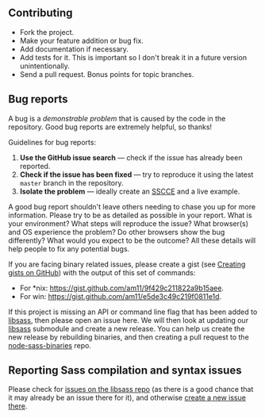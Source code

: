 ## Contributing
 * Fork the project.
 * Make your feature addition or bug fix.
 * Add documentation if necessary. 
 * Add tests for it. This is important so I don't break it in a future version unintentionally.
 * Send a pull request. Bonus points for topic branches.

## Bug reports

A bug is a _demonstrable problem_ that is caused by the code in the repository. Good bug reports are extremely helpful, so thanks!

Guidelines for bug reports:

1. **Use the GitHub issue search** &mdash; check if the issue has already been
 reported.
2. **Check if the issue has been fixed** &mdash; try to reproduce it using the
 latest `master` branch in the repository.
3. **Isolate the problem** &mdash; ideally create an
 [SSCCE](http://www.sscce.org/) and a live example.


A good bug report shouldn't leave others needing to chase you up for more information. Please try to be as detailed as possible in your report. What is your environment? What steps will reproduce the issue? What browser(s) and OS experience the problem? Do other browsers show the bug differently? What would you expect to be the outcome? All these details will help people to fix any potential bugs.

If you are facing binary related issues, please create a gist (see [Creating gists on GitHub](https://help.github.com/articles/creating-gists/)) with the output of this set of commands:

  * For *nix: https://gist.github.com/am11/9f429c211822a9b15aee.
  * For win: https://gist.github.com/am11/e5de3c49c219f0811e1d.

If this project is missing an API or command line flag that has been added to [libsass], then please open an issue here. We will then look at updating our [libsass] submodule and create a new release. You can help us create the new release by rebuilding binaries, and then creating a pull request to the [node-sass-binaries](https://github.com/sass/node-sass-binaries) repo.

## Reporting Sass compilation and syntax issues

Please check for [issues on the libsass repo](https://github.com/hcatlin/libsass/issues) (as there is a good chance that it may already be an issue there for it), and otherwise [create a new issue there](https://github.com/sass/libsass/issues/new).

[libsass]: https://github.com/sass/libsass
